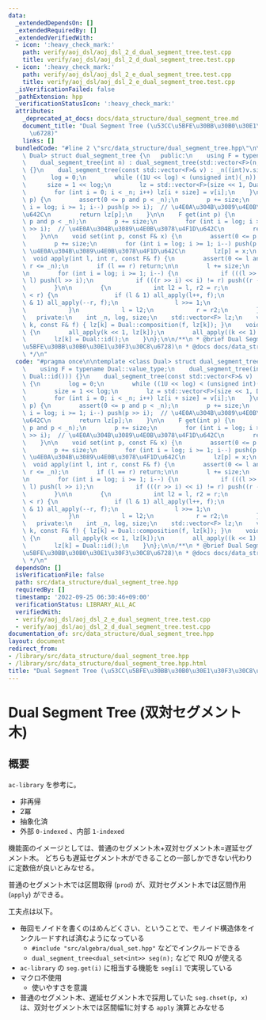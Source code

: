 ```yaml
---
data:
  _extendedDependsOn: []
  _extendedRequiredBy: []
  _extendedVerifiedWith:
  - icon: ':heavy_check_mark:'
    path: verify/aoj_dsl/aoj_dsl_2_d_dual_segment_tree.test.cpp
    title: verify/aoj_dsl/aoj_dsl_2_d_dual_segment_tree.test.cpp
  - icon: ':heavy_check_mark:'
    path: verify/aoj_dsl/aoj_dsl_2_e_dual_segment_tree.test.cpp
    title: verify/aoj_dsl/aoj_dsl_2_e_dual_segment_tree.test.cpp
  _isVerificationFailed: false
  _pathExtension: hpp
  _verificationStatusIcon: ':heavy_check_mark:'
  attributes:
    _deprecated_at_docs: docs/data_structure/dual_segment_tree.md
    document_title: "Dual Segment Tree (\u53CC\u5BFE\u30BB\u30B0\u30E1\u30F3\u30C8\
      \u6728)"
    links: []
  bundledCode: "#line 2 \"src/data_structure/dual_segment_tree.hpp\"\n\ntemplate <class\
    \ Dual> struct dual_segment_tree {\n   public:\n    using F = typename Dual::value_type;\n\
    \    dual_segment_tree(int n) : dual_segment_tree(std::vector<F>(n, Dual::id()))\
    \ {}\n    dual_segment_tree(const std::vector<F>& v) : _n((int)v.size()) {\n \
    \       log = 0;\n        while ((1U << log) < (unsigned int)(_n)) log++;\n  \
    \      size = 1 << log;\n        lz = std::vector<F>(size << 1, Dual::id());\n\
    \        for (int i = 0; i < _n; i++) lz[i + size] = v[i];\n    }\n\n    F operator[](int\
    \ p) {\n        assert(0 <= p and p < _n);\n        p += size;\n        for (int\
    \ i = log; i >= 1; i--) push(p >> i);  // \u4E0A\u304B\u3089\u4E0B\u3078\u4F1D\
    \u642C\n        return lz[p];\n    }\n\n    F get(int p) {\n        assert(0 <=\
    \ p and p < _n);\n        p += size;\n        for (int i = log; i >= 1; i--) push(p\
    \ >> i);  // \u4E0A\u304B\u3089\u4E0B\u3078\u4F1D\u642C\n        return lz[p];\n\
    \    }\n\n    void set(int p, const F& x) {\n        assert(0 <= p and p < _n);\n\
    \        p += size;\n        for (int i = log; i >= 1; i--) push(p >> i);  //\
    \ \u4E0A\u304B\u3089\u4E0B\u3078\u4F1D\u642C\n        lz[p] = x;\n    }\n\n  \
    \  void apply(int l, int r, const F& f) {\n        assert(0 <= l and l <= r and\
    \ r <= _n);\n        if (l == r) return;\n\n        l += size;\n        r += size;\n\
    \n        for (int i = log; i >= 1; i--) {\n            if (((l >> i) << i) !=\
    \ l) push(l >> i);\n            if (((r >> i) << i) != r) push((r - 1) >> i);\n\
    \        }\n\n        {\n            int l2 = l, r2 = r;\n            while (l\
    \ < r) {\n                if (l & 1) all_apply(l++, f);\n                if (r\
    \ & 1) all_apply(--r, f);\n                l >>= 1;\n                r >>= 1;\n\
    \            }\n            l = l2;\n            r = r2;\n        }\n    }\n\n\
    \   private:\n    int _n, log, size;\n    std::vector<F> lz;\n    void all_apply(int\
    \ k, const F& f) { lz[k] = Dual::composition(f, lz[k]); }\n    void push(int k)\
    \ {\n        all_apply(k << 1, lz[k]);\n        all_apply((k << 1) | 1, lz[k]);\n\
    \        lz[k] = Dual::id();\n    }\n};\n\n/**\n * @brief Dual Segment Tree (\u53CC\
    \u5BFE\u30BB\u30B0\u30E1\u30F3\u30C8\u6728)\n * @docs docs/data_structure/dual_segment_tree.md\n\
    \ */\n"
  code: "#pragma once\n\ntemplate <class Dual> struct dual_segment_tree {\n   public:\n\
    \    using F = typename Dual::value_type;\n    dual_segment_tree(int n) : dual_segment_tree(std::vector<F>(n,\
    \ Dual::id())) {}\n    dual_segment_tree(const std::vector<F>& v) : _n((int)v.size())\
    \ {\n        log = 0;\n        while ((1U << log) < (unsigned int)(_n)) log++;\n\
    \        size = 1 << log;\n        lz = std::vector<F>(size << 1, Dual::id());\n\
    \        for (int i = 0; i < _n; i++) lz[i + size] = v[i];\n    }\n\n    F operator[](int\
    \ p) {\n        assert(0 <= p and p < _n);\n        p += size;\n        for (int\
    \ i = log; i >= 1; i--) push(p >> i);  // \u4E0A\u304B\u3089\u4E0B\u3078\u4F1D\
    \u642C\n        return lz[p];\n    }\n\n    F get(int p) {\n        assert(0 <=\
    \ p and p < _n);\n        p += size;\n        for (int i = log; i >= 1; i--) push(p\
    \ >> i);  // \u4E0A\u304B\u3089\u4E0B\u3078\u4F1D\u642C\n        return lz[p];\n\
    \    }\n\n    void set(int p, const F& x) {\n        assert(0 <= p and p < _n);\n\
    \        p += size;\n        for (int i = log; i >= 1; i--) push(p >> i);  //\
    \ \u4E0A\u304B\u3089\u4E0B\u3078\u4F1D\u642C\n        lz[p] = x;\n    }\n\n  \
    \  void apply(int l, int r, const F& f) {\n        assert(0 <= l and l <= r and\
    \ r <= _n);\n        if (l == r) return;\n\n        l += size;\n        r += size;\n\
    \n        for (int i = log; i >= 1; i--) {\n            if (((l >> i) << i) !=\
    \ l) push(l >> i);\n            if (((r >> i) << i) != r) push((r - 1) >> i);\n\
    \        }\n\n        {\n            int l2 = l, r2 = r;\n            while (l\
    \ < r) {\n                if (l & 1) all_apply(l++, f);\n                if (r\
    \ & 1) all_apply(--r, f);\n                l >>= 1;\n                r >>= 1;\n\
    \            }\n            l = l2;\n            r = r2;\n        }\n    }\n\n\
    \   private:\n    int _n, log, size;\n    std::vector<F> lz;\n    void all_apply(int\
    \ k, const F& f) { lz[k] = Dual::composition(f, lz[k]); }\n    void push(int k)\
    \ {\n        all_apply(k << 1, lz[k]);\n        all_apply((k << 1) | 1, lz[k]);\n\
    \        lz[k] = Dual::id();\n    }\n};\n\n/**\n * @brief Dual Segment Tree (\u53CC\
    \u5BFE\u30BB\u30B0\u30E1\u30F3\u30C8\u6728)\n * @docs docs/data_structure/dual_segment_tree.md\n\
    \ */\n"
  dependsOn: []
  isVerificationFile: false
  path: src/data_structure/dual_segment_tree.hpp
  requiredBy: []
  timestamp: '2022-09-25 06:30:46+09:00'
  verificationStatus: LIBRARY_ALL_AC
  verifiedWith:
  - verify/aoj_dsl/aoj_dsl_2_e_dual_segment_tree.test.cpp
  - verify/aoj_dsl/aoj_dsl_2_d_dual_segment_tree.test.cpp
documentation_of: src/data_structure/dual_segment_tree.hpp
layout: document
redirect_from:
- /library/src/data_structure/dual_segment_tree.hpp
- /library/src/data_structure/dual_segment_tree.hpp.html
title: "Dual Segment Tree (\u53CC\u5BFE\u30BB\u30B0\u30E1\u30F3\u30C8\u6728)"
---
```

# Dual Segment Tree (双対セグメント木)

## 概要

`ac-library` を参考に。

- 非再帰
- 2冪
- 抽象化済
- 外部 `0-indexed` 、内部 `1-indexed`


機能面のイメージとしては、普通のセグメント木+双対セグメント木=遅延セグメント木。
どちらも遅延セグメント木ができることの一部しかできない代わりに定数倍が良いとみなせる。

普通のセグメント木では区間取得 (`prod`) が、双対セグメント木では区間作用 (`apply`) ができる。

工夫点は以下。

- 毎回モノイドを書くのはめんどくさい、ということで、モノイド構造体をインクルードすれば済むようになっている
    - `#include "src/algebra/dual_set.hpp"` などでインクルードできる
    - `dual_segment_tree<dual_set<int>> seg(n);` などで RUQ が使える
- `ac-library` の `seg.get(i)` に相当する機能を `seg[i]` で実現している
- マクロ不使用
    - 使いやすさを意識
- 普通のセグメント木、遅延セグメント木で採用していた `seg.chset(p, x)` は、双対セグメント木では区間幅1に対する `apply` 演算とみなせる
